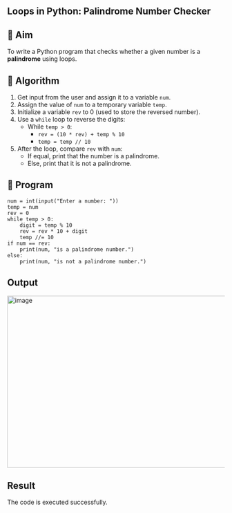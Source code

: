 ## Loops in Python: Palindrome Number Checker

## 🎯 Aim
To write a Python program that checks whether a given number is a **palindrome** using loops.

## 🧠 Algorithm
1. Get input from the user and assign it to a variable `num`.
2. Assign the value of `num` to a temporary variable `temp`.
3. Initialize a variable `rev` to 0 (used to store the reversed number).
4. Use a `while` loop to reverse the digits:
   - While `temp > 0`:
     - `rev = (10 * rev) + temp % 10`
     - `temp = temp // 10`
5. After the loop, compare `rev` with `num`:
   - If equal, print that the number is a palindrome.
   - Else, print that it is not a palindrome.

## 🧾 Program
~~~
num = int(input("Enter a number: "))
temp = num
rev = 0
while temp > 0:
    digit = temp % 10
    rev = rev * 10 + digit
    temp //= 10
if num == rev:
    print(num, "is a palindrome number.")
else:
    print(num, "is not a palindrome number.")
~~~
## Output
<img width="1280" height="398" alt="image" src="https://github.com/user-attachments/assets/073b0489-7276-49d6-8bcf-d3af4bc4f66f" />

## Result
The code is executed successfully.

